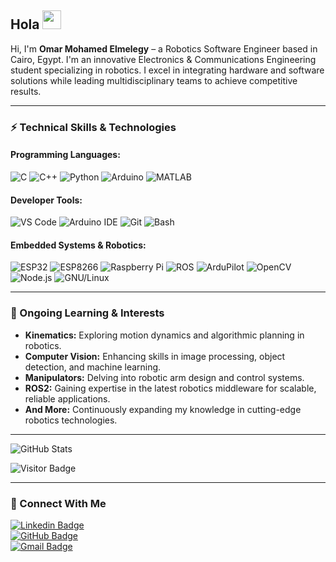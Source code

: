 ## Hola <img src="https://raw.githubusercontent.com/OmarElmelegy/someGif/master/wave.gif" width="30">

Hi, I'm **Omar Mohamed Elmelegy** – a Robotics Software Engineer based in Cairo, Egypt. I'm an innovative Electronics & Communications Engineering student specializing in robotics. I excel in integrating hardware and software solutions while leading multidisciplinary teams to achieve competitive results.

---

### ⚡ Technical Skills & Technologies

#### Programming Languages:
![C](https://img.shields.io/badge/C-00599C?style=flat-square&logo=c)
![C++](https://img.shields.io/badge/C++-00599C?style=flat-square&logo=cplusplus)
![Python](https://img.shields.io/badge/Python-3776AB?style=flat-square&logo=python)
![Arduino](https://img.shields.io/badge/Arduino-00979D?style=flat-square&logo=arduino)
![MATLAB](https://img.shields.io/badge/MATLAB-0076A8?style=flat-square&logo=matlab)

#### Developer Tools:
![VS Code](https://img.shields.io/badge/VS%20Code-007ACC?style=flat-square&logo=visual-studio-code)
![Arduino IDE](https://img.shields.io/badge/Arduino%20IDE-00979D?style=flat-square&logo=arduino)
![Git](https://img.shields.io/badge/Git-F05032?style=flat-square&logo=git)
![Bash](https://img.shields.io/badge/Bash-4EAA25?style=flat-square&logo=gnu-bash)

#### Embedded Systems & Robotics:
![ESP32](https://img.shields.io/badge/ESP32-000000?style=flat-square&logo=espressif)
![ESP8266](https://img.shields.io/badge/ESP8266-000000?style=flat-square&logo=espressif)
![Raspberry Pi](https://img.shields.io/badge/Raspberry%20Pi-C51A4A?style=flat-square&logo=Raspberry-Pi)
![ROS](https://img.shields.io/badge/ROS-22314D?style=flat-square&logo=ros)
![ArduPilot](https://img.shields.io/badge/ArduPilot-3D9970?style=flat-square)
![OpenCV](https://img.shields.io/badge/OpenCV-5C3EE8?style=flat-square&logo=opencv)
![Node.js](https://img.shields.io/badge/Node.js-339933?style=flat-square&logo=node.js)
![GNU/Linux](https://img.shields.io/badge/GNU/Linux-FCC624?style=flat-square&logo=linux)

---

### 🚀 Ongoing Learning & Interests

- **Kinematics:** Exploring motion dynamics and algorithmic planning in robotics.
- **Computer Vision:** Enhancing skills in image processing, object detection, and machine learning.
- **Manipulators:** Delving into robotic arm design and control systems.
- **ROS2:** Gaining expertise in the latest robotics middleware for scalable, reliable applications.
- **And More:** Continuously expanding my knowledge in cutting-edge robotics technologies.

---

![GitHub Stats](https://github-readme-stats.vercel.app/api?username=OmarElmelegy&count_private=true&show_icons=true&include_all_commits=true)

![Visitor Badge](https://visitor-badge.laobi.icu/badge?page_id=OmarElmelegy.OmarElmelegy)

---

### 🤝 Connect With Me

[![Linkedin Badge](https://img.shields.io/badge/-omar--elmelegy-blue?style=flat-square&logo=Linkedin&logoColor=white&link=https://www.linkedin.com/in/omar-elmelegy/)](https://www.linkedin.com/in/omar-elmelegy/)  
[![GitHub Badge](https://img.shields.io/badge/-OmarElmelegy-181717?style=flat-square&logo=github&logoColor=white&link=https://github.com/OmarElmelegy)](https://github.com/OmarElmelegy)  
[![Gmail Badge](https://img.shields.io/badge/-omarelmelegy234%40gmail.com-c14438?style=flat-square&logo=Gmail&logoColor=white&link=mailto:omarelmelegy234@gmail.com)](mailto:omarelmelegy234@gmail.com)
